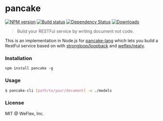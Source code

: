 # pancake

[![NPM version][npm-image]][npm-url]
[![Build status][travis-image]][travis-url]
[![Dependency Status][david-image]][david-url]
[![Downloads][downloads-image]][downloads-url]

> Build your RESTFul service by writing document not code.

This is an implementation in Node.js for [pancake-lang](./) which lets you build
a RestFul service based on with [strongloop/loopback](https://github.com/strongloop/loopback)
and [weflex/neaty](https://github.com/strongloop/loopback).

### Installation

```
npm install pancake -g
```

### Usage

```sh
$ pancake-cli [path/to/your/document] -o ./models
```

### License

MIT @ WeFlex, Inc.

[npm-image]: https://img.shields.io/npm/v/pancake.svg?style=flat-square
[npm-url]: https://npmjs.org/package/pancake
[travis-image]: https://img.shields.io/travis/weflex/pancake.svg?style=flat-square
[travis-url]: https://travis-ci.org/weflex/pancake
[david-image]: http://img.shields.io/david/weflex/pancake.svg?style=flat-square
[david-url]: https://david-dm.org/weflex/pancake
[downloads-image]: http://img.shields.io/npm/dm/pancake.svg?style=flat-square
[downloads-url]: https://npmjs.org/package/pancake